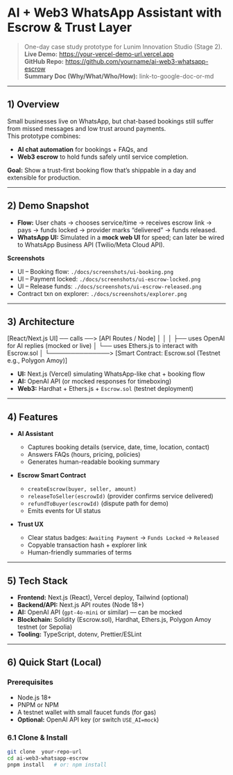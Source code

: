 # AI + Web3 WhatsApp Assistant with Escrow & Trust Layer

> One-day case study prototype for Lunim Innovation Studio (Stage 2).  
> **Live Demo:**  https://your-vercel-demo-url.vercel.app  
> **GitHub Repo:**  https://github.com/yourname/ai-web3-whatsapp-escrow  
> **Summary Doc (Why/What/Who/How):**  link-to-google-doc-or-md  

---

## 1) Overview

Small businesses live on WhatsApp, but chat-based bookings still suffer from missed messages and low trust around payments.  
This prototype combines:
- **AI chat automation** for bookings + FAQs, and
- **Web3 escrow** to hold funds safely until service completion.

**Goal:** Show a trust-first booking flow that’s shippable in a day and extensible for production.

---

## 2) Demo Snapshot

- **Flow:** User chats → chooses service/time → receives escrow link → pays → funds locked → provider marks “delivered” → funds released.
- **WhatsApp UI:** Simulated in a **mock web UI** for speed; can later be wired to WhatsApp Business API (Twilio/Meta Cloud API).

**Screenshots**
- UI – Booking flow: `./docs/screenshots/ui-booking.png`
- UI – Payment locked: `./docs/screenshots/ui-escrow-locked.png`
- UI – Release funds: `./docs/screenshots/ui-escrow-released.png`
- Contract txn on explorer: `./docs/screenshots/explorer.png`

---

## 3) Architecture
[React/Next.js UI] ── calls ──> [API Routes / Node]
│ │
│ ├── uses OpenAI for AI replies (mocked or live)
│ └── uses Ethers.js to interact with Escrow.sol
│
└──────────────> [Smart Contract: Escrow.sol (Testnet e.g., Polygon Amoy)]

- **UI:** Next.js (Vercel) simulating WhatsApp-like chat + booking flow  
- **AI:** OpenAI API (or mocked responses for timeboxing)  
- **Web3:** Hardhat + Ethers.js + `Escrow.sol` (testnet deployment)  

---

## 4) Features

- **AI Assistant**
  - Captures booking details (service, date, time, location, contact)
  - Answers FAQs (hours, pricing, policies)
  - Generates human-readable booking summary

- **Escrow Smart Contract**
  - `createEscrow(buyer, seller, amount)`
  - `releaseToSeller(escrowId)` (provider confirms service delivered)
  - `refundToBuyer(escrowId)` (dispute path for demo)
  - Emits events for UI status

- **Trust UX**
  - Clear status badges: `Awaiting Payment` → `Funds Locked` → `Released`
  - Copyable transaction hash + explorer link
  - Human-friendly summaries of terms

---

## 5) Tech Stack

- **Frontend:** Next.js (React), Vercel deploy, Tailwind (optional)
- **Backend/API:** Next.js API routes (Node 18+)
- **AI:** OpenAI API (`gpt-4o-mini` or similar) — can be mocked
- **Blockchain:** Solidity (Escrow.sol), Hardhat, Ethers.js, Polygon Amoy testnet (or Sepolia)
- **Tooling:** TypeScript, dotenv, Prettier/ESLint

---

## 6) Quick Start (Local)

### Prerequisites
- Node.js 18+
- PNPM or NPM
- A testnet wallet with small faucet funds (for gas)
- **Optional:** OpenAI API key (or switch `USE_AI=mock`)

### 6.1 Clone & Install
```bash
git clone  your-repo-url
cd ai-web3-whatsapp-escrow
pnpm install   # or: npm install
